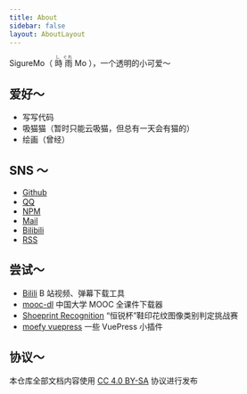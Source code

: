 ```yaml
---
title: About
sidebar: false
layout: AboutLayout
---
```


SigureMo（<ruby> 時 <rp>(</rp><rt>し</rt><rp>)</rp> 雨 <rp>(</rp><rt>ぐれ</rt><rp>)</rp> Mo </ruby>），一个透明的小可爱～

## 爱好～

-  写写代码
-  吸猫猫（暂时只能云吸猫，但总有一天会有猫的）
-  绘画（曾经）

## SNS ～

-  [Github](https://github.com/SigureMo)
-  [QQ](tencent://AddContact/?fromId=45&fromSubId=1&subcmd=all&uin=240377379&website=www.oicqzone.com)
-  [NPM](https://www.npmjs.com/~sigure_mo)
-  [Mail](mailto:sigure.qaq@gmail.com)
-  [Bilibili](https://space.bilibili.com/100969474)
-  [RSS](https://sigure.xyz/feed.atom)

## 尝试～

-  [Bilili](https://github.com/SigureMo/bilili) B 站视频、弹幕下载工具
-  [mooc-dl](https://github.com/SigureMo/mooc-dl) 中国大学 MOOC 全课件下载器
-  [Shoeprint Recognition](https://cattidea.github.io/shoeprint-recognition/) “恒锐杯”鞋印花纹图像类别判定挑战赛
-  [moefy vuepress](https://moefyit.github.io/moefy-vuepress/) 一些 VuePress 小插件

## 协议～

本仓库全部文档内容使用 [CC 4.0 BY-SA](https://creativecommons.org/licenses/by-sa/4.0/) 协议进行发布
